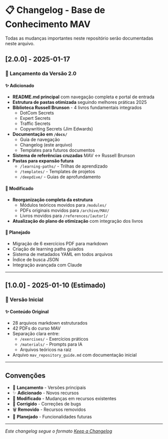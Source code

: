 # 📋 Changelog - Base de Conhecimento MAV

Todas as mudanças importantes neste repositório serão documentadas neste arquivo.

## [2.0.0] - 2025-01-17

### 🎉 Lançamento da Versão 2.0

#### ✨ Adicionado
- **README.md principal** com navegação completa e portal de entrada
- **Estrutura de pastas otimizada** seguindo melhores práticas 2025
- **Biblioteca Russell Brunson** - 4 livros fundamentais integrados
  - DotCom Secrets
  - Expert Secrets  
  - Traffic Secrets
  - Copywriting Secrets (Jim Edwards)
- **Documentação em `/docs/`**
  - Guia de navegação
  - Changelog (este arquivo)
  - Templates para futuros documentos
- **Sistema de referências cruzadas** MAV ↔ Russell Brunson
- **Pastas para expansão futura**
  - `/learning-paths/` - Trilhas de aprendizado
  - `/templates/` - Templates de projetos
  - `/deepdive/` - Guias de aprofundamento

#### 🔄 Modificado
- **Reorganização completa da estrutura**
  - Módulos teóricos movidos para `/modules/`
  - PDFs originais movidos para `/archive/MAV/`
  - Livros movidos para `/references/[autor]/`
- **Atualização do plano de otimização** com integração dos livros

#### 📝 Planejado
- Migração de 6 exercícios PDF para markdown
- Criação de learning paths guiados
- Sistema de metadados YAML em todos arquivos
- Índice de busca JSON
- Integração avançada com Claude

---

## [1.0.0] - 2025-01-10 (Estimado)

### 🚀 Versão Inicial

#### ✨ Conteúdo Original
- 28 arquivos markdown estruturados
- 42 PDFs do curso MAV
- Separação clara entre:
  - `/exercises/` - Exercícios práticos
  - `/materials/` - Prompts para IA
  - Arquivos teóricos na raiz
- Arquivo `mav_repository_guide.md` com documentação inicial

---

## Convenções

- 🎉 **Lançamento** - Versões principais
- ✨ **Adicionado** - Novos recursos
- 🔄 **Modificado** - Mudanças em recursos existentes
- 🐛 **Corrigido** - Correções de bugs
- 🗑️ **Removido** - Recursos removidos
- 📝 **Planejado** - Funcionalidades futuras

---

*Este changelog segue o formato [Keep a Changelog](https://keepachangelog.com/pt-BR/1.0.0/)*